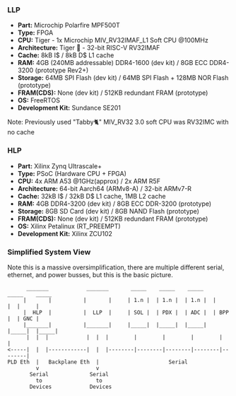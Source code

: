 ### LLP
- **Part:** Microchip Polarfire MPF500T
- **Type:** FPGA
- **CPU:** Tiger - 1x Microchip MIV_RV32IMAF_L1 Soft CPU @100MHz
- **Architecture:** Tiger 🐅 - 32-bit RISC-V RV32IMAF
- **Cache:** 8kB I$ / 8kB D$ L1 cache
- **RAM:** 4GB (240MB addressable) DDR4-1600 (dev kit) / 8GB ECC DDR4-3200 (prototype Rev2+)
- **Storage:** 64MB SPI Flash (dev kit) / 64MB SPI Flash + 128MB NOR Flash (prototype)
- **FRAM(CDS):** None (dev kit) / 512KB redundant FRAM (prototype)
- **OS:** FreeRTOS
- **Development Kit:** Sundance SE201

Note: Previously used "Tabby🐈" MIV_RV32 3.0 soft CPU was RV32IMC with no cache

### HLP
- **Part:** Xilinx Zynq Ultrascale+
- **Type:** PSoC (Hardware CPU + FPGA)
- **CPU:** 4x ARM A53 @1GHz(approx) / 2x ARM R5F
- **Architecture:** 64-bit Aarch64 (ARMv8-A) / 32-bit ARMv7-R
- **Cache:** 32kB I$ / 32kB D$ L1 cache, 1MB L2 cache
- **RAM:** 4GB DDR4-3200 (dev kit) / 8GB ECC DDR-3200 (prototype)
- **Storage:** 8GB SD Card (dev kit) / 8GB NAND Flash (prototype)
- **FRAM(CDS):** None (dev kit) / 512KB redundant FRAM (prototype)
- **OS:** Xilinx Petalinux (RT_PREEMPT)
- **Development Kit:** Xilinx ZCU102

### Simplified System View
Note this is a massive oversimplification, there are multiple different serial, 
ethernet, and power busses, but this is the basic picture.
``` 
      _______            _______       _____    _____    _____    _____    _____
     |       |          |       |     | 1.n |  | 1.n |  | 1.n |  |     |  |     |
     |  HLP  |          |  LLP  |     | SOL |  | PDX |  | ADC |  | BPP |  | GNC |
     |_______|          |_______|     |_____|  |_____|  |_____|  |_____|  |_____|
      |  |  |            |  |  |        |        |        |        |        |
<-----|  |  |------------|  |  |--------|--------|--------|--------|--------|
PLD Eth  |   Backplane Eth  |                      Serial
         v                  v
       Serial             Serial
         to                 to
       Devices            Devices
```
